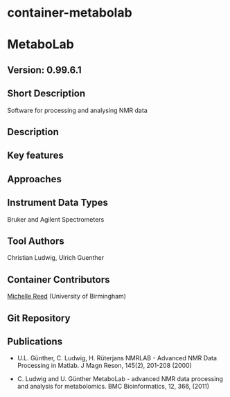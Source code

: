 # container-metabolab

# MetaboLab 

## Version: 0.99.6.1 

## Short Description
 Software for processing and analysing NMR data

## Description


## Key features


## Approaches


## Instrument Data Types

Bruker and Agilent Spectrometers 

## Tool Authors

Christian Ludwig,
Ulrich Guenther


## Container Contributors

[Michelle Reed](https://github.com/reedmac) (University of Birmingham)

## Git Repository


## Publications

- U.L. Günther, C. Ludwig, H. Rüterjans NMRLAB - Advanced NMR Data Processing in Matlab. J Magn Reson, 145(2), 201-208 (2000)

- C. Ludwig and U. Günther MetaboLab - advanced NMR data processing and analysis for metabolomics. BMC Bioinformatics, 12, 366, (2011)



